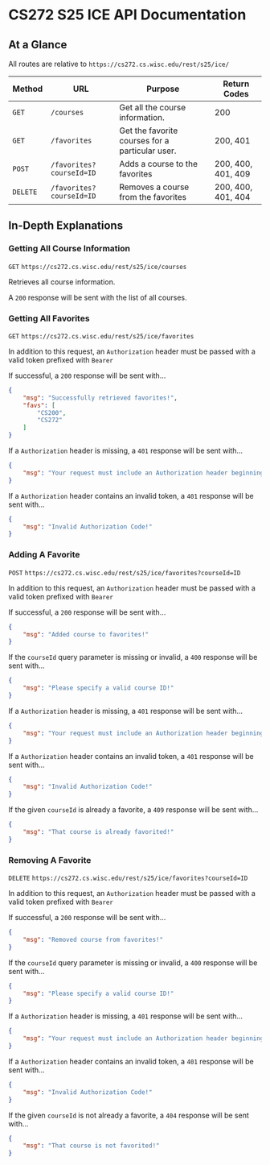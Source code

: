 # CS272 S25 ICE API Documentation

## At a Glance

All routes are relative to `https://cs272.cs.wisc.edu/rest/s25/ice/`

| Method | URL | Purpose | Return Codes |
| --- | --- | --- | --- |
| `GET`| `/courses` | Get all the course information. | 200 |
| `GET` | `/favorites`| Get the favorite courses for a particular user. | 200, 401 |
| `POST` | `/favorites?courseId=ID` | Adds a course to the favorites | 200, 400, 401, 409 |
| `DELETE` | `/favorites?courseId=ID` | Removes a course from the favorites | 200, 400, 401, 404 |


## In-Depth Explanations

### Getting All Course Information
`GET` `https://cs272.cs.wisc.edu/rest/s25/ice/courses`

Retrieves all course information.

A `200` response will be sent with the list of all courses.

### Getting All Favorites

`GET` `https://cs272.cs.wisc.edu/rest/s25/ice/favorites`

In addition to this request, an `Authorization` header must be passed with a valid token prefixed with `Bearer`

If successful, a `200` response will be sent with...

```json
{
    "msg": "Successfully retrieved favorites!",
    "favs": [
        "CS200",
        "CS272"
    ]
}
```

If a `Authorization` header is missing, a `401` response will be sent with...

```json
{
    "msg": "Your request must include an Authorization header beginning with Bearer!"
}
```

If a `Authorization` header contains an invalid token, a `401` response will be sent with...

```json
{
    "msg": "Invalid Authorization Code!"
}
```

### Adding A Favorite

`POST` `https://cs272.cs.wisc.edu/rest/s25/ice/favorites?courseId=ID`

In addition to this request, an `Authorization` header must be passed with a valid token prefixed with `Bearer`

If successful, a `200` response will be sent with...

```json
{
    "msg": "Added course to favorites!"
}
```

If the `courseId` query parameter is missing or invalid, a `400` response will be sent with...

```json
{
    "msg": "Please specify a valid course ID!"
}
```

If a `Authorization` header is missing, a `401` response will be sent with...

```json
{
    "msg": "Your request must include an Authorization header beginning with Bearer!"
}
```

If a `Authorization` header contains an invalid token, a `401` response will be sent with...

```json
{
    "msg": "Invalid Authorization Code!"
}
```

If the given `courseId` is already a favorite, a `409` response will be sent with...

```json
{
    "msg": "That course is already favorited!"
}
```


### Removing A Favorite

`DELETE` `https://cs272.cs.wisc.edu/rest/s25/ice/favorites?courseId=ID`

In addition to this request, an `Authorization` header must be passed with a valid token prefixed with `Bearer`

If successful, a `200` response will be sent with...

```json
{
    "msg": "Removed course from favorites!"
}
```

If the `courseId` query parameter is missing or invalid, a `400` response will be sent with...

```json
{
    "msg": "Please specify a valid course ID!"
}
```

If a `Authorization` header is missing, a `401` response will be sent with...

```json
{
    "msg": "Your request must include an Authorization header beginning with Bearer!"
}
```

If a `Authorization` header contains an invalid token, a `401` response will be sent with...

```json
{
    "msg": "Invalid Authorization Code!"
}
```

If the given `courseId` is not already a favorite, a `404` response will be sent with...

```json
{
    "msg": "That course is not favorited!"
}
```